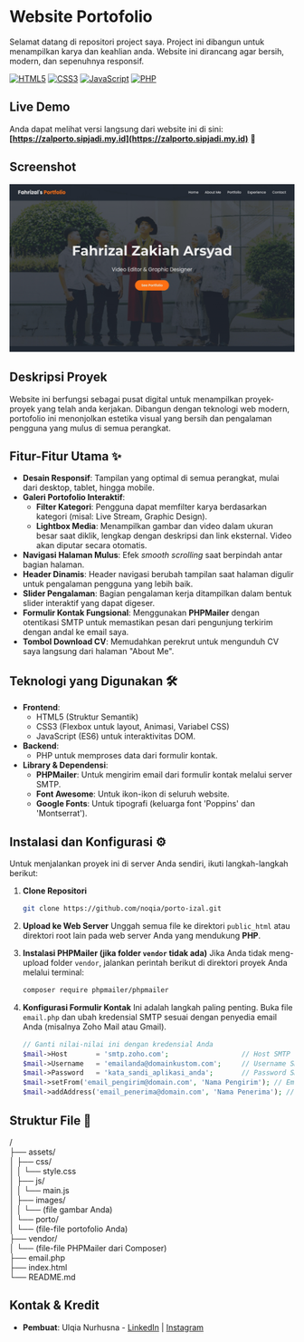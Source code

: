 # Website Portofolio

Selamat datang di repositori project saya. Project ini dibangun untuk menampilkan karya dan keahlian anda. Website ini dirancang agar bersih, modern, dan sepenuhnya responsif.

[![HTML5](https://img.shields.io/badge/HTML5-E34F26?style=for-the-badge&logo=html5&logoColor=white)](https://developer.mozilla.org/en-US/docs/Web/Guide/HTML/HTML5)
[![CSS3](https://img.shields.io/badge/CSS3-1572B6?style=for-the-badge&logo=css3&logoColor=white)](https://developer.mozilla.org/en-US/docs/Web/CSS)
[![JavaScript](https://img.shields.io/badge/JavaScript-F7DF1E?style=for-the-badge&logo=javascript&logoColor=black)](https://developer.mozilla.org/en-US/docs/Web/JavaScript)
[![PHP](https://img.shields.io/badge/PHP-777BB4?style=for-the-badge&logo=php&logoColor=white)](https://www.php.net/)

## Live Demo

Anda dapat melihat versi langsung dari website ini di sini:
**[https://zalporto.sipjadi.my.id](https://zalporto.sipjadi.my.id)** 🚀

## Screenshot

![Screenshot Website](./website.jpeg)

## Deskripsi Proyek

Website ini berfungsi sebagai pusat digital untuk menampilkan proyek-proyek yang telah anda kerjakan. Dibangun dengan teknologi web modern, portofolio ini menonjolkan estetika visual yang bersih dan pengalaman pengguna yang mulus di semua perangkat.

## Fitur-Fitur Utama ✨

- **Desain Responsif**: Tampilan yang optimal di semua perangkat, mulai dari desktop, tablet, hingga mobile.
- **Galeri Portofolio Interaktif**:
    - **Filter Kategori**: Pengguna dapat memfilter karya berdasarkan kategori (misal: Live Stream, Graphic Design).
    - **Lightbox Media**: Menampilkan gambar dan video dalam ukuran besar saat diklik, lengkap dengan deskripsi dan link eksternal. Video akan diputar secara otomatis.
- **Navigasi Halaman Mulus**: Efek *smooth scrolling* saat berpindah antar bagian halaman.
- **Header Dinamis**: Header navigasi berubah tampilan saat halaman digulir untuk pengalaman pengguna yang lebih baik.
- **Slider Pengalaman**: Bagian pengalaman kerja ditampilkan dalam bentuk slider interaktif yang dapat digeser.
- **Formulir Kontak Fungsional**: Menggunakan **PHPMailer** dengan otentikasi SMTP untuk memastikan pesan dari pengunjung terkirim dengan andal ke email saya.
- **Tombol Download CV**: Memudahkan perekrut untuk mengunduh CV saya langsung dari halaman "About Me".

## Teknologi yang Digunakan 🛠️

- **Frontend**:
    - HTML5 (Struktur Semantik)
    - CSS3 (Flexbox untuk layout, Animasi, Variabel CSS)
    - JavaScript (ES6) untuk interaktivitas DOM.
- **Backend**:
    - PHP untuk memproses data dari formulir kontak.
- **Library & Dependensi**:
    - **PHPMailer**: Untuk mengirim email dari formulir kontak melalui server SMTP.
    - **Font Awesome**: Untuk ikon-ikon di seluruh website.
    - **Google Fonts**: Untuk tipografi (keluarga font 'Poppins' dan 'Montserrat').

## Instalasi dan Konfigurasi ⚙️

Untuk menjalankan proyek ini di server Anda sendiri, ikuti langkah-langkah berikut:

1.  **Clone Repositori**
    ```bash
    git clone https://github.com/noqia/porto-izal.git
    ```

2.  **Upload ke Web Server**
    Unggah semua file ke direktori `public_html` atau direktori root lain pada web server Anda yang mendukung **PHP**.

3.  **Instalasi PHPMailer (jika folder `vendor` tidak ada)**
    Jika Anda tidak meng-upload folder `vendor`, jalankan perintah berikut di direktori proyek Anda melalui terminal:
    ```bash
    composer require phpmailer/phpmailer
    ```

4.  **Konfigurasi Formulir Kontak**
    Ini adalah langkah paling penting. Buka file `email.php` dan ubah kredensial SMTP sesuai dengan penyedia email Anda (misalnya Zoho Mail atau Gmail).
    ```php
    // Ganti nilai-nilai ini dengan kredensial Anda
    $mail->Host       = 'smtp.zoho.com';                  // Host SMTP
    $mail->Username   = 'emailanda@domainkustom.com';     // Username SMTP (email Anda)
    $mail->Password   = 'kata_sandi_aplikasi_anda';       // Password SMTP (App Password)
    $mail->setFrom('email_pengirim@domain.com', 'Nama Pengirim'); // Email yang akan muncul sebagai pengirim
    $mail->addAddress('email_penerima@domain.com', 'Nama Penerima'); // Email Anda sebagai tujuan
    ```

## Struktur File 📁
/  
├── assets/  
│   ├── css/  
│   │   └── style.css  
│   ├── js/  
│   │   └── main.js  
│   ├── images/  
│   │   └── (file gambar Anda)  
│   └── porto/  
│       └── (file-file portofolio Anda)  
├── vendor/  
│   └── (file-file PHPMailer dari Composer)  
├── email.php  
├── index.html  
└── README.md  

## Kontak & Kredit

- **Pembuat**: Ulqia Nurhusna - [LinkedIn](https://www.linkedin.com/in/ulqianurhusna/) | [Instagram](https://www.instagram.com/noqia_/)
